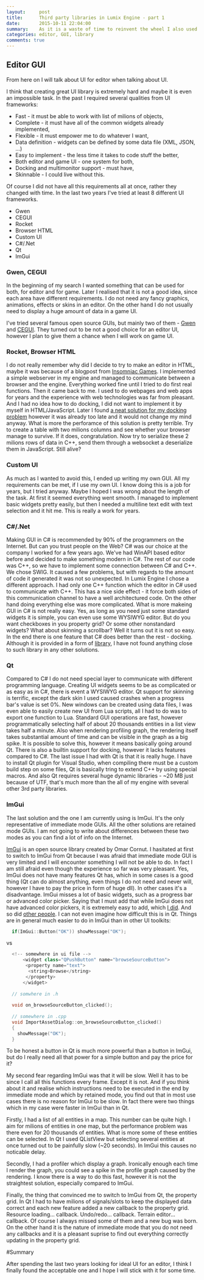 ```yaml
---
layout:     post
title:      Third party libraries in Lumix Engine - part 1
date:       2015-10-11 22:04:00
summary:    As it is a waste of time to reinvent the wheel I also used some 3rd party libraries to develop Lumix Engine. Here you can find out about the reasons I ended up using ImGui.
categories: editor, GUI, library
comments: true
---
```


## Editor GUI

From here on I will talk about UI for editor when talking about UI. 

I think that creating great UI library is extremely hard and maybe it is even an impossible task. In the past I required several qualities from UI frameworks:

* Fast - it must be able to work with list of milions of objects,
* Complete - it must have all of the common widgets already implemented,
* Flexible - it must empower me to do whatever I want,
* Data definition - widgets can be defined by some data file (XML, JSON, ...)
* Easy to implement - the less time it takes to code stuff the better,
* Both editor and game UI - one system for both,
* Docking and multimonitor support - must have, 
* Skinnable - I could live without this.

Of course I did not have all this requirements all at once, rather they changed with time. In the last two years I've tried at least 8 different UI frameworks. 

* Gwen
* CEGUI
* Rocket
* Browser HTML
* Custom UI
* C#/.Net
* Qt
* ImGui

### Gwen, CEGUI
In the beginning of my search I wanted something that can be used for both, for editor and for game. Later I realised that it is not a good idea, since each area have different requirements. I do not need any fancy graphics, animations, effects or skins in an editor. On the other hand I do not usually need to display a huge amount of data in a game UI. 

I've tried several famous open source GUIs, but mainly two of them - [Gwen](https://github.com/garrynewman/GWEN) and [CEGUI](http://cegui.org.uk/). They turned out to be not a good choice for an editor UI, however I plan to give them a chance when I will work on game UI. 

### Rocket, Browser HTML
I do not really remember why did I decide to try to make an editor in HTML, maybe it was because of a blogpost from [Insomniac Games](http://www.insomniacgames.com/ron-pieket-a-clientserver-tools-architecture/). I implemented a simple webserver in my engine and managed to communicate between a browser and the engine. Everything worked fine until I tried to do first real functions. Then it came back to me. I used to do webpages and web apps for years and the experience with web technologies was far from pleasant. And I had no idea how to do docking, I did not want to implement it by myself in HTML/JavaScript. Later I found [a neat solution for my docking problem](http://www.dockspawn.com/) however it was already too late and it would not change my mind anyway. What is more the perforamce of this solution is pretty terrible. Try to create a table with two milions columns and see whether your browser manage to survive. If it does, congratulation. Now try to serialize these 2 milions rows of data in C++, send them through a websocket a deserialize them in JavaScript. Still alive?

### Custom UI
As much as I wanted to avoid this, I ended up writing my own GUI. All my requirements can be met, if I use my own UI. I know doing this is a job for years, but I tried anyway. Maybe I hoped I was wrong about the length of the task. At first it seemed everything went smooth. I managed to implement basic widgets pretty easily, but then I needed a multiline text edit with text selection and it hit me. This is really a work for years.

### C#/.Net
Making GUI in C# is recommended by 90% of the programmers on the Internet. But can you trust people on the Web? C# was our choice at the company I worked for a few years ago. We've had WinAPI based editor before and decided to make something modern in C#. The rest of our code was C++, so we have to implement some connection between C# and C++. We chose SWIG. It caused a few problems, but with regards to the amount of code it generated it was not so unexpected. In Lumix Engine I chose a different approach. I had only one C++ function which the editor in C# used to communicate with C++. This has a nice side effect - it force both sides of this communication channel to have a well architectured code. On the other hand doing everything else was more complicated. What is more makeing GUI in C# is not really easy. Yes, as long as you need just some standard widgets it is simple, you can even use some WYSIWYG editor. But do you want checkboxes in you property grid? Or some other nonstandard widgets? What about skinning a scrollbar? Well it turns out it is not so easy. In the end there is one feature that C# does better than the rest - docking. Although it is provided in a form of [library](http://dockpanelsuite.com/), I have not found anything close to such library in any other solutions.

### Qt 
Compared to C# I do not need special layer to communicate with different programming language. Creating UI widgets seems to be as complicated or as easy as in C#, there is event a WYSIWYG editor. Qt support for skinning is terrific, except the dark skin I used caused crashes when a progress bar's value is set 0%. New windows can be created using data files, I was even able to easily create new UI from Lua scripts, all I had to do was to export one function to Lua. Standard GUI operations are fast, however programmatically selecting half of about 20 thousands entities in a list view takes half a minute. Also when rendering profiling graph, the rendering itself takes substantial amount of time and can be visible in the graph as a big spike. It is possible to solve this, however it means basically going around Qt. There is also a builtin support for docking, however it lacks features compared to C#. The last issue I had with Qt is that it is really huge. I have to install Qt plugin for Visual Studio, when compiling there must be a custom build step on some files, Qt is basically tring to extend C++ by using special macros. And also Qt requires several huge dynamic libraries - ~20 MB just because of UTF, that's much more than the all of my engine with several other 3rd party libraries. 


### ImGui
The last solution and the one I am currently using is ImGui. It's the only representative of immediate mode GUIs. All the other solutions are retained mode GUIs. I am not going to write about differences between these two modes as you can find a lot of info on the Internet. 

[ImGui](https://github.com/ocornut/imgui) is an open source library created by Omar Cornut. I hasitated at first to switch to ImGui from Qt because I was afraid that immediate mode GUI is very limited and I will encounter something I will not be able to do. In fact I am still afraid even though the experience so far was very pleasant. Yes, ImGui does not have many features Qt has, which in some cases is a good thing (Qt can do almost anything, even things I do not need and never will, however I have to pay the price in form of huge dll). In other cases it's a disadvantage. ImGui misses a lot of basic widgets, such as a progress bar or advanced color picker. Saying that I must add that while ImGui does not have advanced color pickers, it is extremely easy to add, which [I did](https://github.com/nem0/LumixEngine/commit/c0ea1a8a754344856c0b039cfd4b4b7e030505ae). And so did [other people](https://github.com/ApoorvaJ/Papaya). I can not even imagine how difficult this is in Qt. Things are in general much easier to do in ImGui than in other UI toolkits:

```cpp
  if(ImGui::Button("OK")) showMessage("OK");
``` 

vs


```cpp
  <!-- somewhere in ui file -->
      <widget class="QPushButton" name="browseSourceButton">
       <property name="text">
        <string>Browse</string>
       </property>
      </widget>
	  
  // somwhere in .h	  
	  
  void on_browseSourceButton_clicked();
	  
  // somewhere in .cpp
  void ImportAssetDialog::on_browseSourceButton_clicked()
  {
	showMessage("OK");
  }
```

To be honest a button in Qt is much more powerful than a button in ImGui, but do I really need all that power for a simple button and pay the price for it?

My second fear regarding ImGui was that it will be slow. Well it has to be since I call all this functions every frame. Except it is not. And if you think about it and realise which instructions need to be executed in the end by immediate mode and which by retained mode, you find out that in most use cases there is no reason for ImGui to be slow. In fact there were two things which in my case were faster in ImGui than in Qt. 

Firstly, I had a list of all entities in a map. This number can be quite high. I aim for milions of entities in one map, but the performance problem was there even for 20 thousands of entities. What is more some of these entities can be selected. In Qt I used QListView but selecting several entities at once turned out to be painfully slow (~20 seconds). In ImGui this causes no noticable delay. 

Secondly, I had a profiler which display a graph. Ironically enough each time I render the graph, you could see a spike in the profile graph caused by the rendering. I know there is a way to do this fast, however it is not the straightest solution, especially compared to ImGui.

Finally, the thing that convinced me to switch to ImGui from Qt, the property grid. In Qt I had to have milions of signals/slots to keep the displayed data correct and each new feature added a new callback to the property grid. Resource loading... callback. Undo/redo... callback. Terrain editor... callback. Of course I always missed some of them and a new bug was born. On the other hand it is the nature of immediate mode that you do not need any callbacks and it is a pleasant suprise to find out everything correctly updating in the property grid.

#Summary

After spending the last two years looking for ideal UI for an editor, I think I finally found the acceptable one and I hope I will stick with it for some time.
